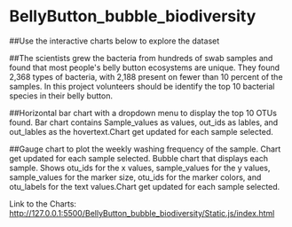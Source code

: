 # BellyButton_bubble_biodiversity
##Use the interactive charts below to explore the dataset

##The scientists grew the bacteria from hundreds of swab samples and found that most people's belly button ecosystems are unique. They found 2,368 types of bacteria, with 2,188 present on fewer than 10 percent of the samples. In this project volunteers should be identify the top 10 bacterial species in their belly button.

##Horizontal bar chart with a dropdown menu to display the top 10 OTUs found. Bar chart contains Sample_values as values, out_ids as lables, and out_lables as the hovertext.Chart get updated for each sample selected.

##Gauge chart to plot the weekly washing frequency of the sample. Chart get updated for each sample selected.
Bubble chart that displays each sample. Shows otu_ids for the x values, sample_values for the y values, sample_values for the marker size, otu_ids for the marker colors, and otu_labels for the text values.Chart get updated for each sample selected.

Link to the Charts: http://127.0.0.1:5500/BellyButton_bubble_biodiversity/Static.js/index.html
